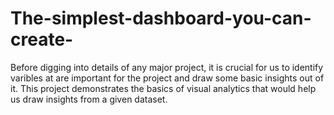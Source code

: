 # The-simplest-dashboard-you-can-create-
Before digging into details of any major project, it is crucial for us to identify varibles at are important for the project and draw some basic insights out of it. This project demonstrates the basics of visual analytics that would help us draw insights from a given dataset. 
